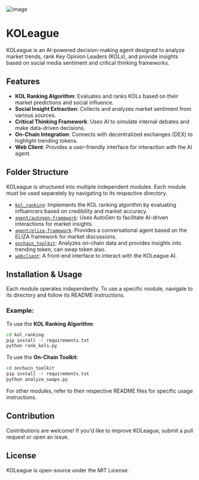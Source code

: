 ![image](https://github.com/user-attachments/assets/2f2d1426-6fe8-4ec9-b6a5-6fa1fbbc0fa5)

# KOLeague

KOLeague is an AI-powered decision-making agent designed to analyze market trends, rank Key Opinion Leaders (KOLs), and provide insights based on social media sentiment and critical thinking frameworks.

## Features
- **KOL Ranking Algorithm**: Evaluates and ranks KOLs based on their market predictions and social influence.
- **Social Insight Extraction**: Collects and analyzes market sentiment from various sources.
- **Critical Thinking Framework**: Uses AI to simulate internal debates and make data-driven decisions.
- **On-Chain Integration**: Connects with decentralized exchanges (DEX) to highlight trending tokens.
- **Web Client**: Provides a user-friendly interface for interaction with the AI agent.

## Folder Structure
KOLeague is structured into multiple independent modules. Each module must be used separately by navigating to its respective directory.

- [`kol_ranking`](https://github.com/draco-labs/KOLeague/tree/main/kol_ranking): Implements the KOL ranking algorithm by evaluating influencers based on credibility and market accuracy.
- [`agent/autogen-framework`](https://github.com/draco-labs/KOLeague/tree/main/agent/autogen-framework): Uses AutoGen to facilitate AI-driven interactions for market insights.
- [`agent/eliza-framework`](https://github.com/draco-labs/KOLeague/tree/main/agent/eliza-framework): Provides a conversational agent based on the ELIZA framework for market discussions.
- [`onchain_toolkit`](https://github.com/draco-labs/KOLeague/tree/main/onchain_toolkit): Analyzes on-chain data and provides insights into trending token, can swap token also.
- [`webclient`](https://github.com/draco-labs/KOLeague/tree/main/webclient): A front-end interface to interact with the KOLeague AI.

## Installation & Usage
Each module operates independently. To use a specific module, navigate to its directory and follow its README instructions.

### Example:
To use the **KOL Ranking Algorithm**:
```bash
cd kol_ranking
pip install -r requirements.txt
python rank_kols.py
```

To use the **On-Chain Toolkit**:
```bash
cd onchain_toolkit
pip install -r requirements.txt
python analyze_swaps.py
```

For other modules, refer to their respective README files for specific usage instructions.

## Contribution
Contributions are welcome! If you'd like to improve KOLeague, submit a pull request or open an issue.

## License
KOLeague is open-source under the MIT License.

